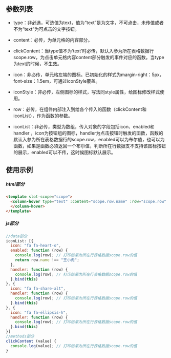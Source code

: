 ## 参数列表

- type：非必选，可选值为text，值为“text”是为文字，不可点击，未传值或者不为“text”为可点击的文字按钮。

- content：必传，为单元格的内容部分。

- clickContent：当type值不为‘text’时必传，默认入参为所在表格数据行scope.row，为点击单元格内容content部分触发的事件对应的函数。当type为text的时候，不生效。

- icon：非必传，单元格左端的图标。已初始化的样式为margin-right：5px，font-size：1.5em，可通过iconStyle覆盖。

- iconStyle：非必传，左侧图标的样式，写法同style属性，给图标修改样式使用。

- row：必传，在组件内部注入到给各个传入的函数（clickContent和iconList），作为函数的参数。

- iconList：非必传，类型为数组，传入对象的字段包括icon、enabled和handler ，icon为按钮组的图标，handler为点击按钮时触发的函数，函数的默认入参为所在表格数据行的scope.row，enabled可以为布尔值，也可以为函数，如果是函数必须返回一个布尔值，判断所在行数据支不支持该图标按钮的展示，enabled可以不传，这时候图标默认展示。

## 使用示例

##### html部分

```html
<template slot-scope="scope">
  <column-hover type="text" :content="scope.row.name" :row="scope.row" @clickContent="clickContent" icon="fa fa-folder-open"  iconStyle="color: #ffb509" :iconList="iconList">
  </column-hover>
</template>
```

##### js部分

```js
//data部分 
iconList: [{
  icon: "fa fa-heart-o",
  enabled: function (row) {
    console.log(row); // 打印结果为所在行表格数据scope.row的值
    return row.name !== "王小虎";
  },
  handler: function (row) {
    console.log(row); // 打印结果为所在行表格数据scope.row的值
  }.bind(this)
}, {
  icon: "fa fa-share-alt",
  handler: function (row) {
    console.log(row); // 打印结果为所在行表格数据scope.row的值
  }.bind(this)
}, {
  icon: "fa fa-ellipsis-h",
  handler: function (row) {
    console.log(row); // 打印结果为所在行表格数据scope.row的值
  }.bind(this)
}]
//methods部分
clickContent (value) {
  console.log(value); // 打印结果为所在行表格数据scope.row的值
}
```


